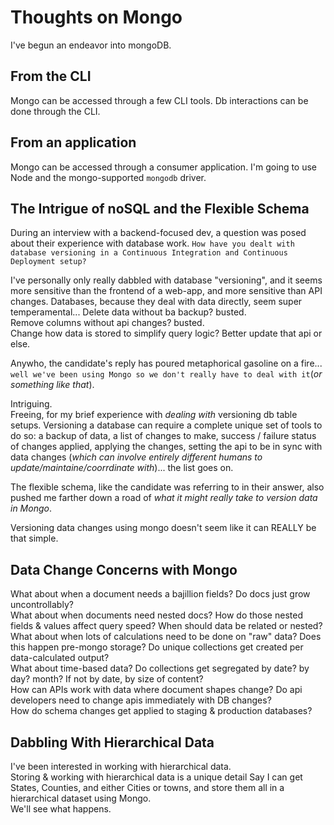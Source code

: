 # Thoughts on Mongo

I've begun an endeavor into mongoDB.

## From the CLI

Mongo can be accessed through a few CLI tools. Db interactions can be done through the CLI.

## From an application

Mongo can be accessed through a consumer application. I'm going to use Node and the mongo-supported `mongodb` driver.

## The Intrigue of noSQL and the Flexible Schema

During an interview with a backend-focused dev, a question was posed about their experience with database work. `How have you dealt with database versioning in a Continuous Integration and Continuous Deployment setup?`

I've personally only really dabbled with database "versioning", and it seems more sensitive than the frontend of a web-app, and more sensitive than API changes. Databases, because they deal with data directly, seem super temperamental...
Delete data without ba backup? busted.  
Remove columns without api changes? busted.  
Change how data is stored to simplify query logic? Better update that api or else.

Anywho, the candidate's reply has poured metaphorical gasoline on a fire...  
`well we've been using Mongo so we don't really have to deal with it`(_or something like that_).

Intriguing.  
Freeing, for my brief experience with _dealing with_ versioning db table setups. Versioning a database can require a complete unique set of tools to do so: a backup of data, a list of changes to make, success / failure status of changes applied, applying the changes, setting the api to be in sync with data changes (_which can involve entirely different humans to update/maintaine/coorrdinate with_)... the list goes on.

The flexible schema, like the candidate was referring to in their answer, also pushed me farther down a road of _what it might really take to version data in Mongo_.

Versioning data changes using mongo doesn't seem like it can REALLY be that simple.

## Data Change Concerns with Mongo

What about when a document needs a bajillion fields? Do docs just grow uncontrollably?  
What about when documents need nested docs? How do those nested fields & values affect query speed? When should data be related or nested?  
What about when lots of calculations need to be done on "raw" data? Does this happen pre-mongo storage? Do unique collections get created per data-calculated output?  
What about time-based data? Do collections get segregated by date? by day? month? If not by date, by size of content?  
How can APIs work with data where document shapes change? Do api developers need to change apis immediately with DB changes?  
How do schema changes get applied to staging & production databases?

## Dabbling With Hierarchical Data

I've been interested in working with hierarchical data.  
Storing & working with hierarchical data is a unique detail
Say I can get States, Counties, and either Cities or towns, and store them all in a hierarchical dataset using Mongo.  
We'll see what happens.
